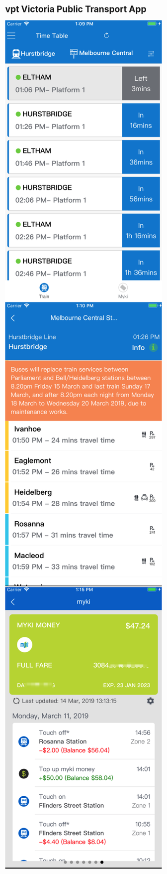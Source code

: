 # vpt Victoria Public Transport App
![](./materials/timetable.png)
![](./materials/stopdetails.jpg)
![](./materials/myki.png)
